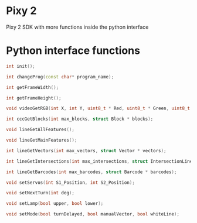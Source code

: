 # Pixy 2

Pixy 2 SDK with more functions inside the python interface

# Python interface functions

```cpp
int init();
```


```cpp
int changeProg(const char* program_name);
```


```cpp
int getFrameWidth();
```


```cpp
int getFrameHeight();
```


```cpp
void videoGetRGB(int X, int Y, uint8_t * Red, uint8_t * Green, uint8_t * Blue);
```


```cpp
int cccGetBlocks(int max_blocks, struct Block * blocks);
```


```cpp
void lineGetAllFeatures();
```


```cpp
void lineGetMainFeatures();
```


```cpp
int lineGetVectors(int max_vectors, struct Vector * vectors);
```


```cpp
int lineGetIntersections(int max_intersections, struct IntersectionLine * intersections);
```


```cpp
int lineGetBarcodes(int max_barcodes, struct Barcode * barcodes);
```


```cpp
void setServos(int S1_Position, int S2_Position);
```


```cpp
void setNextTurn(int deg);
```


```cpp
void setLamp(bool upper, bool lower);
```


```cpp
void setMode(bool turnDelayed, bool manualVector, bool whiteLine);
```
